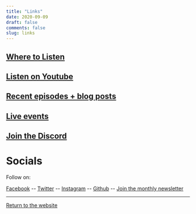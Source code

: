```yaml
---
title: "Links"
date: 2020-09-09
draft: false
comments: false
slug: links
---
```


## [Where to Listen](/#listen)

## [Listen on Youtube](/go/yt)

## [Recent episodes + blog posts](/posts)

## [Live events](/live)

## [Join the Discord](/go/discord)

# Socials

Follow on:

[Facebook](https://www.facebook.com/scpaudioarchivepod/) --
[Twitter](https://twitter.com/scpaudioarchive) --
[Instagram](https://www.instagram.com/scpaudioarchive/) --
[Github](https://github.com/scpaudioarchive) --
[Join the monthly newsletter](/about#newsletter)

---

[Return to the website](/)
